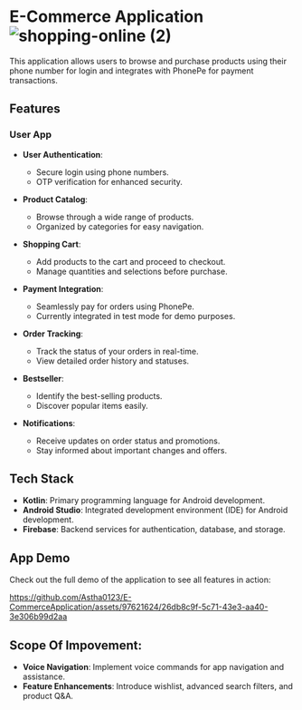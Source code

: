 # E-Commerce Application     ![shopping-online (2)](https://github.com/Astha0123/E-CommerceApplication/assets/97621624/eb0830af-d5ba-4a04-b336-798e441f8517)


This application allows users to browse and purchase products using their phone number for login and integrates with PhonePe for payment transactions.

## Features

### User App

- **User Authentication**: 
  - Secure login using phone numbers.
  - OTP verification for enhanced security.

- **Product Catalog**: 
  - Browse through a wide range of products.
  - Organized by categories for easy navigation.

- **Shopping Cart**: 
  - Add products to the cart and proceed to checkout.
  - Manage quantities and selections before purchase.

- **Payment Integration**: 
  - Seamlessly pay for orders using PhonePe.
  - Currently integrated in test mode for demo purposes.

- **Order Tracking**: 
  - Track the status of your orders in real-time.
  - View detailed order history and statuses.

- **Bestseller**: 
  - Identify the best-selling products.
  - Discover popular items easily.

- **Notifications**: 
  - Receive updates on order status and promotions.
  - Stay informed about important changes and offers.

## Tech Stack

- **Kotlin**: Primary programming language for Android development.
- **Android Studio**: Integrated development environment (IDE) for Android development.
- **Firebase**: Backend services for authentication, database, and storage.

## App Demo

Check out the full demo of the application to see all features in action:


https://github.com/Astha0123/E-CommerceApplication/assets/97621624/26db8c9f-5c71-43e3-aa40-3e306b99d2aa

## Scope Of Impovement:

- **Voice Navigation**: Implement voice commands for app navigation and assistance.
- **Feature Enhancements**: Introduce wishlist, advanced search filters, and product Q&A.


